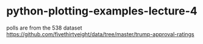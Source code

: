 # python-plotting-examples-lecture-4

polls are from the 538 dataset
https://github.com/fivethirtyeight/data/tree/master/trump-approval-ratings
